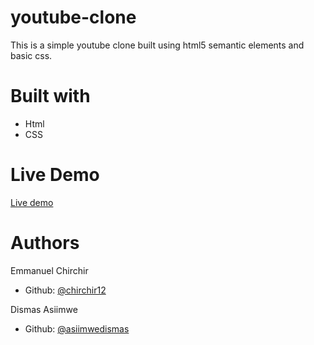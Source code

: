 # youtube-clone

This is a simple youtube clone built using html5 semantic elements and basic css.

# Built with
- Html
- CSS

# Live Demo
[Live demo](https://rawcdn.githack.com/asiimwedismas/youtube-clone/5bc9342c79a7851c5ed9e31a71f8fd41db168b08/index.html
)

# Authors
Emmanuel Chirchir
 - Github: [@chirchir12](https://github.com/chirchir12)

 Dismas Asiimwe
 - Github: [@asiimwedismas](https://github.com/asiimwedismas)
